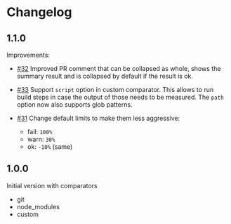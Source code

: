 # Changelog

## 1.1.0

Improvements:

- [#32](https://github.com/adobe/sizewatcher/issues/32) Improved PR comment that can be collapsed as whole, shows the summary result and is collapsed by default if the result is ok.

- [#33](https://github.com/adobe/sizewatcher/issues/33) Support `script` option in custom comparator. This allows to run build steps in case the output of those needs to be measured. The `path` option now also supports glob patterns.


- [#31](https://github.com/adobe/sizewatcher/issues/31) Change default limits to make them less aggressive:
  - fail: `100%`
  - warn: `30%`
  - ok: `-10%` (same)


## 1.0.0

Initial version with comparators

- git
- node_modules
- custom